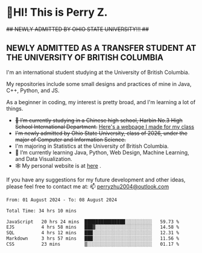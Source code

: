 # 🌄HI! This is Perry Z. <br> #
<s>## NEWLY ADMITTED BY OHIO STATE UNIVERSITY!!! ##</s>
## NEWLY ADMITTED AS A TRANSFER STUDENT AT THE UNIVERSITY OF BRITISH COLUMBIA ##
I'm an international student studying at the University of British Columbia. <br>

My repositories include some small designs and practices of mine in Java, C++, Python, and JS. <br>

As a beginner in coding, my interest is pretty broad, and I'm learning a lot of things. <br>
- <s>🔭 I’m currently studying in a Chinese high school, Harbin No.3 High School International Department.</s> [Here's a webpage I made for my class](https://perry2004.github.io/weirdos/)
- <s> I'm newly admitted by Ohio State University, class of 2026, under the major of Computer and Information Science. </s>
- I'm majoring in Statistics at the University of British Columbia. 
- 🌱 I’m currently learning Java, Python, Web Design, Machine Learning, and Data Visualization. 
- 🕸️ My personal website is at <a href="https://zhu-yp.cn">here</a> .  

If you have any suggestions for my future development and other ideas, please feel free to contact me at: 📫 [perryzhu2004@outlook.com](mailto:perryzhu2004@outlook.com)

<!--START_SECTION:waka-->

```txt
From: 01 August 2024 - To: 08 August 2024

Total Time: 34 hrs 10 mins

JavaScript   20 hrs 24 mins  ███████████████░░░░░░░░░░   59.73 %
EJS          4 hrs 58 mins   ███▓░░░░░░░░░░░░░░░░░░░░░   14.58 %
SQL          4 hrs 12 mins   ███░░░░░░░░░░░░░░░░░░░░░░   12.31 %
Markdown     3 hrs 57 mins   ███░░░░░░░░░░░░░░░░░░░░░░   11.56 %
CSS          23 mins         ▒░░░░░░░░░░░░░░░░░░░░░░░░   01.17 %
```

<!--END_SECTION:waka-->
